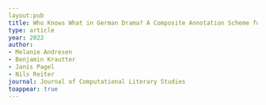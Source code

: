 ```yaml
---
layout:pub
title: Who Knows What in German Drama? A Composite Annotation Scheme for Knowledge Transfer
type: article
year: 2022
author:
- Melanie Andresen
- Benjamin Krautter
- Janis Pagel
- Nils Reiter
journal: Journal of Computational Literary Studies
toappear: true
---
```

